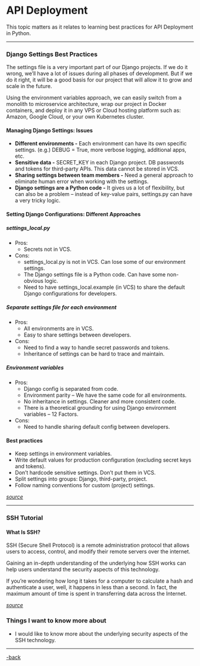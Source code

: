 # API Deployment

This topic matters as it relates to learning best practices for API Deployment in Python. 

---

### Django Settings Best Practices

The settings file is a very important part of our Django projects. If we do it wrong, we’ll have a lot of issues during all phases of development. But if we do it right, it will be a good basis for our project that will allow it to grow and scale in the future.

Using the environment variables approach, we can easily switch from a monolith to microservice architecture, wrap our project in Docker containers, and deploy it in any VPS or Cloud hosting platform such as: Amazon, Google Cloud, or your own Kubernetes cluster.

#### Managing Django Settings: Issues

* **Different environments -** Each environment can have its own specific settings. (e.g.) DEBUG = True, more verbose logging, additional apps, etc.
* **Sensitive data -** SECRET_KEY in each Django project. DB passwords and tokens for third-party APIs. This data cannot be stored in VCS.
* **Sharing settings between team members -** Need a general approach to eliminate human error when working with the settings.
* **Django settings are a Python code -** It gives us a lot of flexibility, but can also be a problem – instead of key-value pairs, settings.py can have a very tricky logic.

#### Setting Django Configurations: Different Approaches

##### settings_local.py

* Pros:
  * Secrets not in VCS.
* Cons:
  * settings_local.py is not in VCS. Can lose some of our environment settings.
  * The Django settings file is a Python code. Can have some non-obvious logic.
  * Need to have settings_local.example (in VCS) to share the default Django configurations for developers.

##### Separate settings file for each environment

* Pros:
  * All environments are in VCS.
  * Easy to share settings between developers.
* Cons:
  * Need to find a way to handle secret passwords and tokens.
  * Inheritance of settings can be hard to trace and maintain.

##### Environment variables

* Pros:
  * Django config is separated from code. 
  * Environment parity – We have the same code for all environments. 
  * No inheritance in settings. Cleaner and more consistent code. 
  * There is a theoretical grounding for using Django environment variables – 12 Factors. 
* Cons:
  * Need to handle sharing default config between developers.

#### Best practices

* Keep settings in environment variables.
* Write default values for production configuration (excluding secret keys and tokens). 
* Don’t hardcode sensitive settings. Don’t put them in VCS. 
* Split settings into groups: Django, third-party, project. 
* Follow naming conventions for custom (project) settings.

[*source*](https://djangostars.com/blog/configuring-django-settings-best-practices/)


---

### SSH Tutorial

#### What Is SSH?

SSH (Secure Shell Protocol) is a remote administration protocol that allows users to access, control, and modify their remote servers over the internet.

Gaining an in-depth understanding of the underlying how SSH works can help users understand the security aspects of this technology.

If you’re wondering how long it takes for a computer to calculate a hash and authenticate a user, well, it happens in less than a second. In fact, the maximum amount of time is spent in transferring data across the Internet.


[*source*](https://www.hostinger.com/tutorials/ssh-tutorial-how-does-ssh-work)

### Things I want to know more about

* I would like to know more about the underlying security aspects of the SSH technology.

---

[-back](https://alexriverau.github.io/reading-notes/code401)
